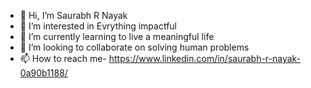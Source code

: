 - 👋 Hi, I’m Saurabh R Nayak
- 👀 I’m interested in Evrything impactful
- 🌱 I’m currently learning to live a meaningful life
- 💞️ I’m looking to collaborate on solving human problems
- 📫 How to reach me- https://www.linkedin.com/in/saurabh-r-nayak-0a90b1188/

<!---
SaurabhR96/SaurabhR96 is a ✨ special ✨ repository because its `README.md` (this file) appears on your GitHub profile.
You can click the Preview link to take a look at your changes.
--->
